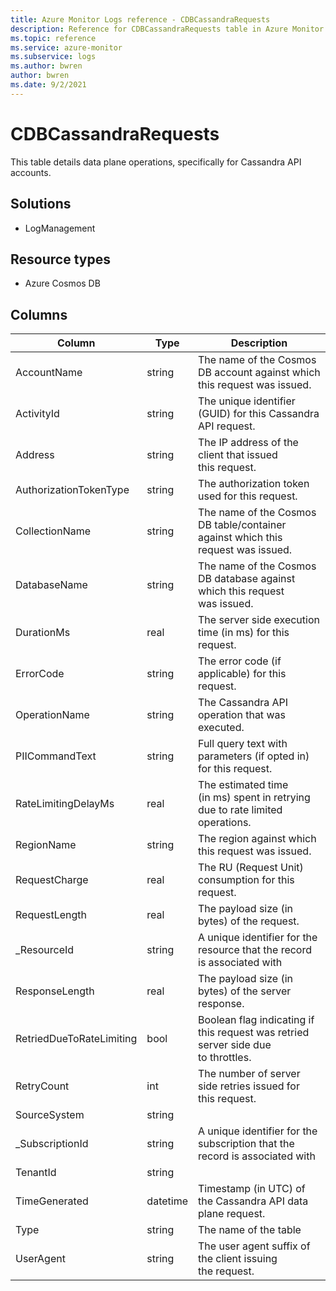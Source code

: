 ```yaml
---
title: Azure Monitor Logs reference - CDBCassandraRequests
description: Reference for CDBCassandraRequests table in Azure Monitor Logs.
ms.topic: reference
ms.service: azure-monitor
ms.subservice: logs
ms.author: bwren
author: bwren
ms.date: 9/2/2021
---
```


# CDBCassandraRequests

 This table details data plane operations, specifically for Cassandra API accounts.

## Solutions

- LogManagement
## Resource types

- Azure Cosmos DB




## Columns

|Column|Type|Description|
|---|---|---|
|AccountName|string|The name of the Cosmos DB account against which this request was issued.|
|ActivityId|string|The unique identifier (GUID) for this Cassandra API request.|
|Address|string|The IP address of the client that issued this request.|
|AuthorizationTokenType|string|The authorization token used for this request.|
|CollectionName|string|The name of the Cosmos DB table/container against which this request was issued.|
|DatabaseName|string|The name of the Cosmos DB database against which this request was issued.|
|DurationMs|real|The server side execution time (in ms) for this request.|
|ErrorCode|string|The error code (if applicable) for this request.|
|OperationName|string|The Cassandra API operation that was executed.|
|PIICommandText|string|Full query text with parameters (if opted in) for this request.|
|RateLimitingDelayMs|real|The estimated time (in ms) spent in retrying due to rate limited operations.|
|RegionName|string|The region against which this request was issued.|
|RequestCharge|real|The RU (Request Unit) consumption for this request.|
|RequestLength|real|The payload size (in bytes) of the request.|
|_ResourceId|string|A unique identifier for the resource that the record is associated with|
|ResponseLength|real|The payload size (in bytes) of the server response.|
|RetriedDueToRateLimiting|bool|Boolean flag indicating if this request was retried server side due to throttles.|
|RetryCount|int|The number of server side retries issued for this request.|
|SourceSystem|string||
|_SubscriptionId|string|A unique identifier for the subscription that the record is associated with|
|TenantId|string||
|TimeGenerated|datetime|Timestamp (in UTC) of the Cassandra API data plane request.|
|Type|string|The name of the table|
|UserAgent|string|The user agent suffix of the client issuing the request.|
